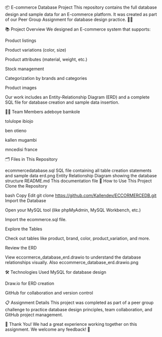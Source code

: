 📦 E-commerce Database Project
This repository contains the full database design and sample data for an E-commerce platform.
It was created as part of our Peer Group Assignment for database design practice. 🧠💾

📚 Project Overview
We designed an E-commerce system that supports:

Product listings

Product variations (color, size)

Product attributes (material, weight, etc.)

Stock management

Categorization by brands and categories

Product images

Our work includes an Entity-Relationship Diagram (ERD) and a complete SQL file for database creation and sample data insertion.

👩‍💻 Team Members
adeboye	bamkole	

tolulope	ibiojo

ben	otieno

kallen	mugambi

mncedisi	france

🗂️ Files in This Repository


ecommercedatabase.sql	SQL file containing all table creation statements and sample data
erd.png	Entity Relationship Diagram showing the database structure
README.md	This documentation file
🚀 How to Use This Project
Clone the Repository

bash
Copy
Edit
git clone https://github.com/Kallendev/ECCORMERCEDB.git
Import the Database

Open your MySQL tool (like phpMyAdmin, MySQL Workbench, etc.)

Import the ecommerce.sql file.

Explore the Tables

Check out tables like product, brand, color, product_variation, and more.

Review the ERD

View eccormerce_database_erd.drawio to understand the database relationships visually.
Also  eccommerce_database_erd.drawio.png

🛠️ Technologies Used
MySQL for database design

Draw.io for ERD creation

GitHub for collaboration and version control

📋 Assignment Details
This project was completed as part of a peer group challenge to practice database design principles, team collaboration, and GitHub project management.

🌟 Thank You!
We had a great experience working together on this assignment.
We welcome any feedback! 🎉

